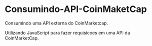 # Consumindo-API-CoinMaketCap

Consumindo uma API externa do CoinMarketcap.

Utilizando JavaScript para fazer requisicoes em uma API da CoinMarketCap.
